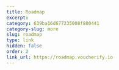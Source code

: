 ```yaml
---
title: Roadmap
excerpt: 
category: 639ba16d677235008f800441
category-slug: more
slug: roadmap
type: link
hidden: false
order: 2
link_url: https://roadmap.voucherify.io
---
```

